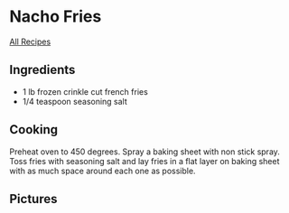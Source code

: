 # Nacho Fries

[All Recipes](https://whatsfordinnerthisweek.github.io/recipes/)

## Ingredients

- 1 lb frozen crinkle cut french fries
- 1/4 teaspoon seasoning salt

## Cooking

Preheat oven to 450 degrees. Spray a baking sheet with non stick spray. Toss fries with seasoning salt and lay fries in a flat layer on baking sheet with as much space around each one as possible.		


## Pictures
